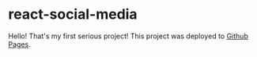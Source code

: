 # react-social-media
Hello! That's my first serious project!
This project was deployed to [Github Pages](https://liitnxx.github.io/).
